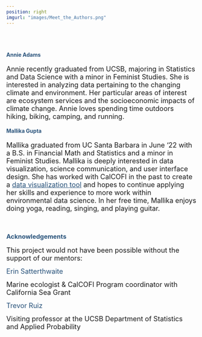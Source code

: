```yaml
---
position: right
imgurl: "images/Meet_the_Authors.png"
---
```


<br />
<br /> 

#### <span style="color:#28527A">Annie Adams</span>

<font size="+1">Annie recently graduated from UCSB, majoring in Statistics and Data Science with a minor in Feminist Studies. She is interested in analyzing data pertaining to the changing climate and environment. Her particular areas of interest are ecosystem services and the socioeconomic impacts of climate change. Annie loves spending time outdoors hiking, biking, camping, and running. </font>


#### <span style="color:#28527A">Mallika Gupta</span>

<font size="+1">Mallika graduated from UC Santa Barbara in June ‘22 with a B.S. in Financial Math and Statistics and a minor in Feminist Studies. Mallika is deeply interested in data visualization, science communication, and user interface design. She has worked with CalCOFI in the past to create a <a href="https://shiny.calcofi.io/capstone/" style="color: #28527A; text-decoration: underline;">data visualization tool</a> and hopes to continue applying her skills and experience to more work within environmental data science. In her free time, Mallika enjoys doing yoga, reading, singing, and playing guitar.</font>

<br /> 

### <span style="color:#28527A">Acknowledgements</span>

<font size="+1">This project would not have been possible without the support of our mentors:</font>

<font size="+1"><span style="color:#28527A">Erin Satterthwaite</span></font>

<font size="+1">Marine ecologist & CalCOFI Program coordinator with California Sea Grant</font>

<font size="+1"><span style="color:#28527A">Trevor Ruiz</span></font>

<font size="+1">Visiting professor at the UCSB Department of Statistics and Applied Probability</font>




